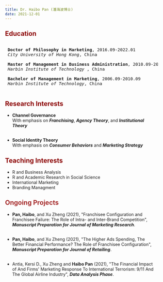 ```yaml
---
title: Dr. Haibo Pan (潘海波博士)
date: 2021-12-01
---
```


## <font color = 'darkred'> Education </font>

<pre> 
<b> Doctor of Philosophy in Marketing</b>, 2016.09-2022.01 
<em> City University of Hong Kong</em>, China

<b> Master of Management in Business Administration</b>, 2010.09-2013.01 
<em> Harbin Institute of Technology </em>, China

<b> Bachelor of Management in Marketing</b>, 2006.09-2010.09
<i> Harbin Institute of Technology</i>, China

</pre>

## <font color = 'darkred'> Research Interests </font>

-   **Channel Governance** <br> With emphasis on ***Franchising***, ***Agency Theory***, and ***Institutional Theory*** <br> <br>

-   **Social Identity Theory** <br> With emphasis on ***Consumer Behaviors*** and ***Marketing Strategy***

## <font color = 'darkred'>Teaching Interests</font>

-   R and Business Analysis
-   R and Academic Research in Social Science
-   International Marketing
-   Branding Managment

## <font color = 'brown'>Ongoing Projects</font>

-   **Pan, Haibo**, and Xu Zheng (2021), "Franchisee Configuration and Franchisee Failure: The Role of Intra- and Inter-Brand Competition", ***Manuscript Preparation for Journal of Marketing Research***. <br> <br>

-   **Pan, Haibo**, and Xu Zheng (2021), "The Higher Ads Spending, The Better Financial Performance? The Role of Franchisee Configuration", ***Manuscript Preparation for Journal of Retailing***. <br> <br>

-   Antia, Kersi D., Xu Zheng and **Haibo Pan** (2021), "The Financial Impact of And Firms' Marketing Response To International Terrorism: 9/11 And The Global Airline Industry", ***Data Analysis Phase***.
